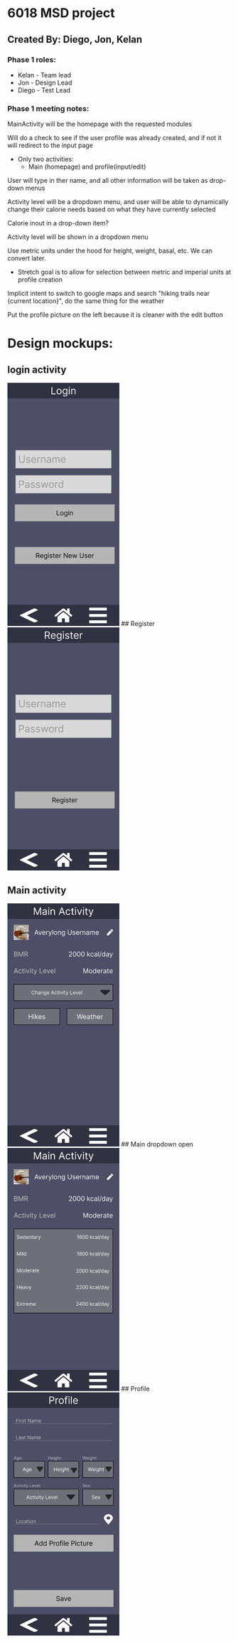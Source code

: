 # 6018 MSD project
## Created By: Diego, Jon, Kelan 

### Phase 1 roles:
* Kelan - Team lead
* Jon - Design Lead
* Diego - Test Lead

### Phase 1 meeting notes:
MainActivity will be the homepage with the requested modules 

Will do a check to see if the user profile was already created, and if not it will redirect to the input page

* Only two activities:
	*  Main (homepage) and profile(input/edit)

User will type in ther name, and all other information will be taken as drop-down menus

Activity level will be a dropdown menu, and user will be able to dynamically change their calorie needs based on what they have currently selected

Calorie inout in a drop-down item?

Activity level will be shown in a dropdown menu

Use metric units under the hood for height, weight, basal, etc. We can convert later.

* Stretch goal is to allow for selection between metric and imperial units at profile creation

Implicit intent to switch to google maps and search "hiking trails near {current location}", do the same thing for the weather

Put the profile picture on the left because it is cleaner with the edit button

# Design mockups:
## login activity
<img src="./designFiles/Login.png" width="50%" height="50%">
## Register
<img src="./designFiles/Login-register.png" width="50%" height="50%"> 


## Main activity
<img src="./designFiles/MainActivity.png" width="50%" height="50%">
## Main dropdown open
<img src="./designFiles/MainActivity-dropdown--open.png" width="50%" height="50%">
## Profile
<img src="./designFiles/Profile.png" width="50%" height="50%">








